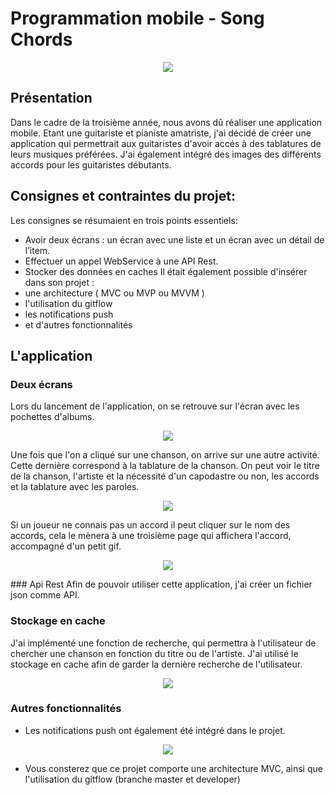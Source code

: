 # Programmation mobile - Song Chords 
<p align="center">
<img src="https://thumbs.gfycat.com/FirsthandCalculatingHermitcrab-max-1mb.gif">
</p>

## Présentation 
Dans le cadre de la troisième année, nous avons dû réaliser une application mobile.
Etant une guitariste et pianiste amatriste, j'ai décidé de créer une application qui permettrait aux guitaristes d'avoir accés à des tablatures de leurs musiques préférées. J'ai également intégré des images des différents accords pour les guitaristes débutants. 

## Consignes et contraintes du projet:
Les consignes se résumaient en trois points essentiels:
* Avoir deux écrans : un écran avec une liste et un écran avec un détail de l’item.
* Effectuer un appel WebService à une API Rest.
* Stocker des données en caches
Il était également possible d'insérer dans son projet :
* une architecture ( MVC ou MVP ou MVVM )
*  l'utilisation du gitflow
* les notifications push
* et d'autres fonctionnalités

## L'application
### Deux écrans

Lors du lancement de l'application, on se retrouve sur l'écran avec les pochettes d'albums.

<p align="center">
<img src="https://raw.githubusercontent.com/TolsyLaurenceESIEA/gif/master/recyclerview.gif">
</p>

Une fois que l'on a cliqué sur une chanson, on arrive sur une autre activité. Cette dernière correspond à la tablature de la chanson. On peut voir le titre de la chanson, l'artiste et la nécessité d'un capodastre ou non, les accords et la tablature avec les paroles.

<p align="center">
<img src="https://raw.githubusercontent.com/TolsyLaurenceESIEA/gif/master/tabactivity.gif">
</p>
Si un joueur ne connais pas un accord il peut cliquer sur le nom des accords, cela le mènera à une troisième page qui affichera l'accord, accompagné d'un petit gif.

<p align="center">
<img src="https://raw.githubusercontent.com/TolsyLaurenceESIEA/gif/master/chordactivity.gif">
</p>
### Api Rest
Afin de pouvoir utiliser cette application, j'ai créer un fichier json comme API.
<https://raw.githubusercontent.com/TolsyLaurenceESIEA/Songs/master/songsapi.json>

### Stockage en cache

J'ai implémenté une fonction de recherche, qui permettra à l'utilisateur de chercher une chanson en fonction du titre ou de l'artiste.
J'ai utilisé le stockage en cache afin de garder la dernière recherche de l'utilisateur.

<p align="center">
<img src="https://raw.githubusercontent.com/TolsyLaurenceESIEA/gif/master/Researchactivity.gif">
</p>

### Autres fonctionnalités

* Les notifications push ont également été intégré dans le projet.
<p align="center">
<img src="https://raw.githubusercontent.com/TolsyLaurenceESIEA/gif/master/notif.png">
</p>

* Vous consterez que ce projet comporte une architecture MVC, ainsi que l'utilisation du gitflow (branche master et developer)



